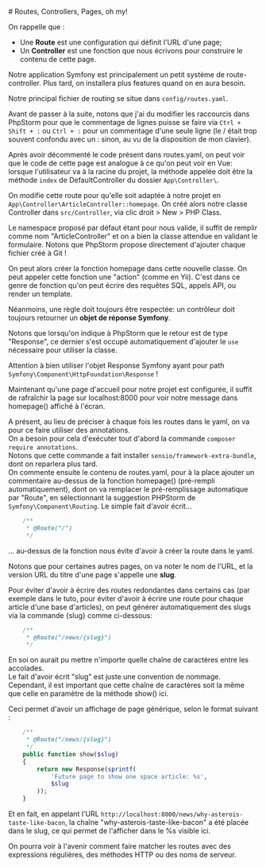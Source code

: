 # Routes, Controllers, Pages, oh my!

On rappelle que :
- Une **Route** est une configuration qui définit l'URL d'une page;
- Un **Controller** est une fonction que nous écrivons pour construire le contenu de cette page. 

Notre application Symfony est principalement un petit système de route-controller.
Plus tard, on installera plus features quand on en aura besoin. 

Notre principal fichier de routing se situe dans `config/routes.yaml`.

Avant de passer à la suite, notons que j'ai du modifier les raccourcis dans PhpStorm pour 
que le commentage de lignes puisse se faire via `Ctrl + Shift + :` ou `Ctrl + :` pour 
un commentage d'une seule ligne (le / était trop souvent confondu avec un : sinon, au vu 
de la disposition de mon clavier).  

Après avoir décommenté le code présent dans routes.yaml, on peut voir que le code de cette page 
est analogue à ce qu'on peut voir en Vue: lorsque l'utilisateur va à la racine du projet,
la méthode appelée doit être la méthode `index` de DefaultController du dossier
`App\Controller\`.

On modifie cette route pour qu'elle soit adaptée à notre projet en `App\Controller\ArticleController::homepage`.
On créé alors notre classe Controller dans `src/Controller`,  via clic droit > New > PHP Class.  

Le namespace proposé par défaut étant pour nous valide, il suffit de remplir comme nom
"ArticleController" et on a bien la classe attendue en validant le formulaire. Notons que
PhpStorm propose directement d'ajouter chaque fichier créé à Git ! 

On peut alors créer la fonction homepage dans cette nouvelle classe. On peut appeler 
cette fonction une "action" (comme en Yii). C'est dans ce genre de fonction qu'on 
peut écrire des requêtes SQL, appels API, ou render un template.  

Néanmoins, une règle doit toujours être respectée: un contrôleur doit toujours retourner 
un **objet de réponse Symfony**.

Notons que lorsqu'on indique à PhpStorm que le retour est de type "Response", ce dernier
s'est occupé automatiquement d'ajouter le `use` nécessaire pour utiliser la classe.

Attention à bien utiliser l'objet Response Symfony ayant pour path `Symfony\Component\HttpFoundation\Response` !

Maintenant qu'une page d'accueil pour notre projet est configurée, il suffit de rafraîchir
la page sur localhost:8000 pour voir notre message dans homepage() affiché à l'écran.

A présent, au lieu de préciser à chaque fois les routes dans le yaml, on va pour ce 
faire utiliser des annotations.  
On a besoin pour cela d'exécuter tout d'abord la commande `composer require annotations`.  
Notons que cette commande a fait installer `sensio/framework-extra-bundle`, dont on reparlera
plus tard.  
On commente ensuite le contenu de routes.yaml, pour à la place ajouter un commentaire 
au-dessus de la fonction homepage() (pré-rempli automatiquement), dont on va remplacer
le pré-remplissage automatique par "Route", en sélectionnant la suggestion PHPStorm 
de `Symfony\Component\Routing`. Le simple fait d'avoir écrit...
```PHP
    /**
     * @Route("/")
     */
```
... au-dessus de la fonction nous évite d'avoir à créer la route dans le yaml.

Notons que pour certaines autres pages, on va noter le nom de l'URL, et la version URL
du titre d'une page s'appelle une **slug**.  

Pour éviter d'avoir à écrire des routes redondantes dans certains cas (par exemple 
dans le tuto, pour éviter d'avoir à écrire une route pour chaque article d'une base
d'articles), on peut générer automatiquement des slugs via la commande {slug} comme ci-dessous:
```PHP
    /**
     * @Route("/news/{slug}")
     */
```

En soi on aurait pu mettre n'importe quelle chaîne de caractères entre les accolades.  
Le fait d'avoir écrit "slug" est juste une convention de nommage.  
Cependant, il est important que cette chaîne de caractères soit la même que celle en 
paramètre de la méthode show() ici.  

Ceci permet d'avoir un affichage de page générique, selon le format suivant :
```PHP
    /**
     * @Route("/news/{slug}")
     */
    public function show($slug)
    {
        return new Response(sprintf(
            'Future page to show one space article: %s',
            $slug
        ));
    }
```

Et en fait, en appelant l'URL `http://localhost:8000/news/why-asterois-taste-like-bacon`,
la chaîne "why-asterois-taste-like-bacon" a été placée dans le slug, ce qui permet de
l'afficher dans le %s visible ici. 

On pourra voir à l'avenir comment faire matcher les routes avec des expressions 
régulières, des méthodes HTTP ou des noms de serveur. 
